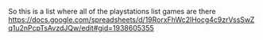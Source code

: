 So this is a list where all of the playstations list games are there
https://docs.google.com/spreadsheets/d/19RorxFhWc2lHocg4c9zrVssSwZq1u2nPcpTsAvzdJQw/edit#gid=1938605355

